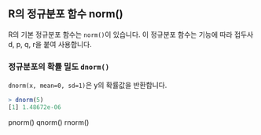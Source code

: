 ## R의 정규분포 함수 norm()

R의 기본 정규분포 함수는 `norm()`이 있습니다. 이 정규분포 함수는 기능에 따라 접두사 d, p, q, r을 붙여 사용합니다.

### 정규분포의 확률 밀도 `dnorm()`

`dnorm(x, mean=0, sd=1)`은 y의 확률값을 반환합니다.

```R
> dnorm(5)
[1] 1.48672e-06
```

pnorm()
qnorm()
rnorm()
